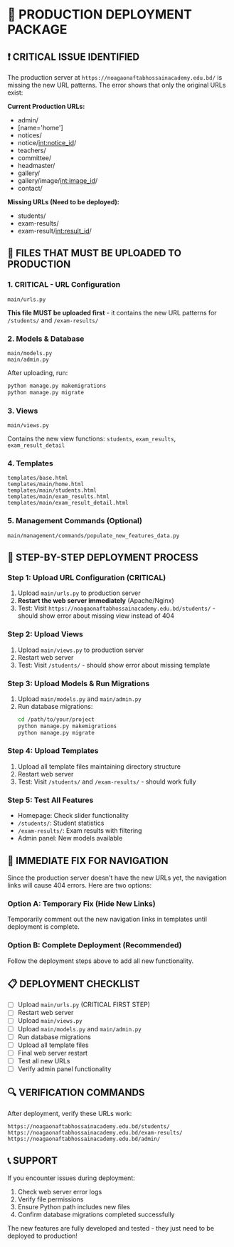# 🚀 PRODUCTION DEPLOYMENT PACKAGE

## ❗ CRITICAL ISSUE IDENTIFIED

The production server at `https://noagaonaftabhossainacademy.edu.bd/` is missing the new URL patterns. The error shows that only the original URLs exist:

**Current Production URLs:**
- admin/
- [name='home']
- notices/
- notice/<int:notice_id>/
- teachers/
- committee/
- headmaster/
- gallery/
- gallery/image/<int:image_id>/
- contact/

**Missing URLs (Need to be deployed):**
- students/
- exam-results/
- exam-result/<int:result_id>/

## 📁 FILES THAT MUST BE UPLOADED TO PRODUCTION

### 1. **CRITICAL - URL Configuration**
```
main/urls.py
```
**This file MUST be uploaded first** - it contains the new URL patterns for `/students/` and `/exam-results/`

### 2. **Models & Database**
```
main/models.py
main/admin.py
```
After uploading, run:
```bash
python manage.py makemigrations
python manage.py migrate
```

### 3. **Views**
```
main/views.py
```
Contains the new view functions: `students`, `exam_results`, `exam_result_detail`

### 4. **Templates**
```
templates/base.html
templates/main/home.html
templates/main/students.html
templates/main/exam_results.html
templates/main/exam_result_detail.html
```

### 5. **Management Commands (Optional)**
```
main/management/commands/populate_new_features_data.py
```

## 🔧 STEP-BY-STEP DEPLOYMENT PROCESS

### Step 1: Upload URL Configuration (CRITICAL)
1. Upload `main/urls.py` to production server
2. **Restart the web server immediately** (Apache/Nginx)
3. Test: Visit `https://noagaonaftabhossainacademy.edu.bd/students/` - should show error about missing view instead of 404

### Step 2: Upload Views
1. Upload `main/views.py` to production server
2. Restart web server
3. Test: Visit `/students/` - should show error about missing template

### Step 3: Upload Models & Run Migrations
1. Upload `main/models.py` and `main/admin.py`
2. Run database migrations:
   ```bash
   cd /path/to/your/project
   python manage.py makemigrations
   python manage.py migrate
   ```

### Step 4: Upload Templates
1. Upload all template files maintaining directory structure
2. Restart web server
3. Test: Visit `/students/` and `/exam-results/` - should work fully

### Step 5: Test All Features
- Homepage: Check slider functionality
- `/students/`: Student statistics
- `/exam-results/`: Exam results with filtering
- Admin panel: New models available

## 🚨 IMMEDIATE FIX FOR NAVIGATION

Since the production server doesn't have the new URLs yet, the navigation links will cause 404 errors. Here are two options:

### Option A: Temporary Fix (Hide New Links)
Temporarily comment out the new navigation links in templates until deployment is complete.

### Option B: Complete Deployment (Recommended)
Follow the deployment steps above to add all new functionality.

## 📋 DEPLOYMENT CHECKLIST

- [ ] Upload `main/urls.py` (CRITICAL FIRST STEP)
- [ ] Restart web server
- [ ] Upload `main/views.py`
- [ ] Upload `main/models.py` and `main/admin.py`
- [ ] Run database migrations
- [ ] Upload all template files
- [ ] Final web server restart
- [ ] Test all new URLs
- [ ] Verify admin panel functionality

## 🔍 VERIFICATION COMMANDS

After deployment, verify these URLs work:
```
https://noagaonaftabhossainacademy.edu.bd/students/
https://noagaonaftabhossainacademy.edu.bd/exam-results/
https://noagaonaftabhossainacademy.edu.bd/admin/
```

## 📞 SUPPORT

If you encounter issues during deployment:
1. Check web server error logs
2. Verify file permissions
3. Ensure Python path includes new files
4. Confirm database migrations completed successfully

The new features are fully developed and tested - they just need to be deployed to production!
